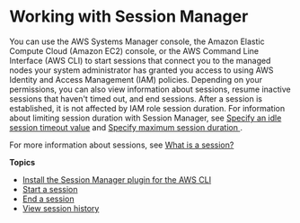 # Working with Session Manager<a name="session-manager-working-with"></a>

You can use the AWS Systems Manager console, the Amazon Elastic Compute Cloud \(Amazon EC2\) console, or the AWS Command Line Interface \(AWS CLI\) to start sessions that connect you to the managed nodes your system administrator has granted you access to using AWS Identity and Access Management \(IAM\) policies\. Depending on your permissions, you can also view information about sessions, resume inactive sessions that haven't timed out, and end sessions\. After a session is established, it is not affected by IAM role session duration\. For information about limiting session duration with Session Manager, see [Specify an idle session timeout value](session-preferences-timeout.md) and [Specify maximum session duration ](session-preferences-max-timeout.md)\.

For more information about sessions, see [What is a session?](session-manager.md#what-is-a-session)

**Topics**
+ [Install the Session Manager plugin for the AWS CLI](session-manager-working-with-install-plugin.md)
+ [Start a session](session-manager-working-with-sessions-start.md)
+ [End a session](session-manager-working-with-sessions-end.md)
+ [View session history](session-manager-working-with-view-history.md)